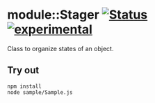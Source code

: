 
# module::Stager [![Status](https://github.com/Wandalen/wStager/workflows/Publish/badge.svg)](https://github.com/Wandalen/wStager/actions?query=workflow%3APublish) [![experimental](https://img.shields.io/badge/stability-experimental-orange.svg)](https://github.com/emersion/stability-badges#experimental) 

Class to organize states of an object.

## Try out
```
npm install
node sample/Sample.js
```





































